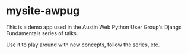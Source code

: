 mysite-awpug
============

This is a demo app used in the Austin Web Python User Group's Django Fundamentals series of talks.

Use it to play around with new concepts, follow the series, etc.
